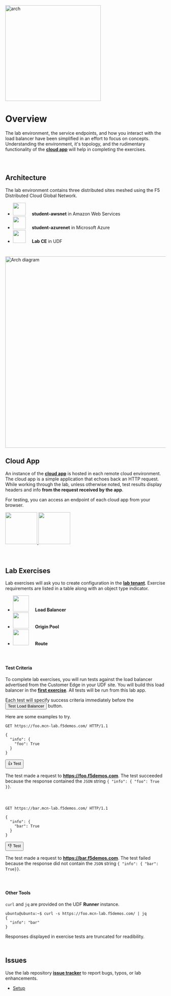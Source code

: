 <div href="/" class="d-flex align-items-center pb-3 mb-3 link-dark text-decoration-none">
    <img src="/static/arch.png" width="300px" height="auto" alt="arch">
</div>

# **Overview**

<div href="/" class="d-flex align-items-center pb-3 mb-3 link-dark text-decoration-none border-bottom"></div>

The lab environment, the service endpoints, and how you interact with the load balancer have been simplified in an effort to focus on concepts.
Understanding the environment, it's topology, and the rudimentary functionality of the <strong><a href="https://github.com/f5devcentral/f5xc-lab-mcn-practical/tree/main/cloudapp" target="_blank">cloud app</a></strong> will help in completing the exercises.

<div style="height:25px"></div>

## **Architecture**

The lab environment contains three distributed sites meshed using the F5 Distributed Cloud Global Network.

<ul class="list-group">
  <li class="list-group-item">
  <img src="/static/aws.png" width="40px" height="auto" class="rounded"> &nbsp;&nbsp;&nbsp;
    <strong>student-awsnet</strong> in Amazon Web Services
  </li>
  <li class="list-group-item">
  <img src="/static/azure.png" width="40px" height="auto" class="rounded"> &nbsp;&nbsp;&nbsp;
  <strong>student-azurenet</strong> in Microsoft Azure
  </li>
  <li class="list-group-item">
  <img src="/static/mcnp-udf.png" width="40px" height="auto"> &nbsp;&nbsp;&nbsp;
  <strong>Lab CE</strong> in UDF 
  </li>
</ul>

<div style="height:25px"></div>

<img src="/static/mcn-prac-arch-base.png" width="auto" height="600px" alt="Arch diagram">

## **Cloud App**

An instance of the <strong><a href="https://github.com/f5devcentral/f5xc-lab-mcn-practical/tree/main/cloudapp" target="_blank">cloud app</a></strong> is hosted in each remote cloud environment.
The cloud app is a simple application that echoes back an HTTP request.
While working through the lab, unless otherwise noted, test results display headers and info **from the request received by the app**.

For testing, you can access an endpoint of each cloud app from your browser.

<p float="left">
<a href="https://aws-cloud-app.mcn-lab.f5demos.com/pretty" target="_blank">
<img src="/static/aws.png" height="100px" width="auto" class="rounded"/>
</a>
<a href="https://azure-cloud-app.mcn-lab.f5demos.com/pretty" target="_blank">
<img src="/static/azure.png" height="100px" width="auto"  class="rounded"/>
</a></p>

<div style="height:25px"></div>

## **Lab Exercises**

Lab exercises will ask you to create configuration in the <strong><a href="https://f5-xc-lab-mcn.console.ves.volterra.io/" target="_blank">lab tenant</a></strong>.
Exercise requirements are listed in a table along with an object type indicator. 

<ul class="list-group">
  <li class="list-group-item">
  <img src="/static/lb-icon.png" width="auto" height="50px"> &nbsp; &nbsp;
    <strong>Load Balancer</strong>
  </li>
  <li class="list-group-item">
  <img src="/static/origin-icon.png" width="auto" height="50px"> &nbsp; &nbsp;
    <strong>Origin Pool</strong>
  </li>
  <li class="list-group-item">
  <img src="/static/route-icon.png" width="auto" height="50px"> &nbsp; &nbsp;
    <strong>Route</strong> 
  </li>
</ul>

<div style="height:25px"></div>

#### **Test Criteria**

To complete lab exercises, you will run tests against the load balancer advertised from the Customer Edge in your UDF site.
You will build this load balancer in the <strong><a href="/lb">first exercise</a></strong>.
All tests will be run from this lab app.

Each test will specify success criteria immediately before the <button id="null" class="btn btn-primary disabled">Test Load Balancer</button> button.

Here are some examples to try. 

```http
GET https://foo.mcn-lab.f5demos.com/ HTTP/1.1

{
  "info": {
    "foo": True
  }
}
```

<div class="left-aligned-button-container">
    <button id="requestBtn1" class="btn btn-primary">👍 Test</button>
</div>
<div id="result1" class="mt-3"></div>
<script>
document.getElementById('requestBtn1').addEventListener('click', () => {
    makeHttpRequest('requestBtn1', '/_test1', 'result1');
});
</script>

The test made a request to <strong>https://foo.f5demos.com</strong>.
The test succeeded because the response contained the ``JSON`` string ``{ "info": { "foo": True }}``.

<div style="height:25px"></div>

```http
GET https://bar.mcn-lab.f5demos.com/ HTTP/1.1

{
  "info": {
    "bar": True
  }
}
```

<div class="left-aligned-button-container">
    <button id="requestBtn2" class="btn btn-primary">👎 Test</button>
</div>
<div id="result2" class="mt-3"></div>
<script>
document.getElementById('requestBtn2').addEventListener('click', () => {
    makeHttpRequest('requestBtn2', '/_test2', 'result2');
});
</script>

The test made a request to <strong>https://bar.f5demos.com</strong>.
The test failed because the response did not contain the ``JSON`` string ``{ "info": { "bar": True}}``.


<div style="height:25px"></div>

#### **Other Tools**

``curl`` and ``jq`` are provided on the UDF <strong>Runner</strong> instance.

```shell
ubuntu@ubuntu:~$ curl -s https://foo.mcn-lab.f5demos.com/ | jq
{
  "info": "bar"
}
```
<div class="alert alert-secondary" role="alert">
  Responses displayed in exercise tests are truncated for readibility.
</div>

<div style="height:25px"></div>

## **Issues**

Use the lab repository <i class="bi bi-github"> </i><strong><a href="https://github.com/f5devcentral/f5xc-lab-mcn-practical/" target="_blank">issue tracker</a></strong> to report bugs, typos, or lab enhancements.

<div href="/" class="d-flex align-items-center pb-3 mb-3 link-dark text-decoration-none border-bottom"></div>

<nav aria-label="labapp nav">
  <ul class="pagination justify-content-end">
    <li class="page-item">
      <a class="page-link" href="/setup">Setup <i class="bi bi-arrow-right-circle-fill"></i></a>
    </li>
  </ul>
</nav>






